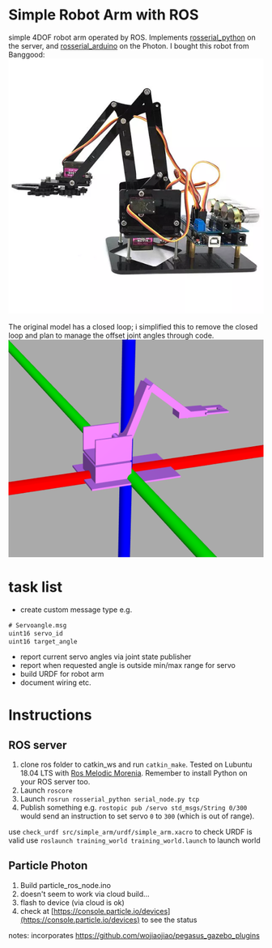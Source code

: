 
# Simple Robot Arm with ROS
simple 4DOF robot arm operated by ROS. Implements [rosserial_python](http://wiki.ros.org/rosserial_python) on the server, and [rosserial_arduino](http://wiki.ros.org/rosserial_arduino) on the Photon.
I bought this robot from Banggood:
![a robot arm with 4dof](docs/robot_from_banggood.webp)

The original model has a closed loop; i simplified this to remove the closed loop and plan to manage the offset joint angles through code.
![a simulated robot arm with 5dof](docs/simplified_robot_model.png)

# task list
- create custom message type e.g.
```
# Servoangle.msg
uint16 servo_id
uint16 target_angle
```
- report current servo angles via joint state publisher
- report when requested angle is outside min/max range for servo
- build URDF for robot arm
- document wiring etc.

# Instructions
## ROS server
1. clone ros folder to catkin_ws and run `catkin_make`. Tested on Lubuntu 18.04 LTS with [Ros Melodic Morenia](http://wiki.ros.org/melodic). Remember to install Python on your ROS server too.
1. Launch `roscore`
1. Launch `rosrun rosserial_python serial_node.py tcp`
1. Publish something e.g. `rostopic pub /servo std_msgs/String 0/300` would send an instruction to set servo `0` to `300` (which is out of range).

use ` check_urdf src/simple_arm/urdf/simple_arm.xacro ` to check URDF is valid
use `roslaunch training_world training_world.launch` to launch world



## Particle Photon
1. Build particle_ros_node.ino
1. doesn't seem to work via cloud build...
1. flash to device (via cloud is ok)
1. check at [https://console.particle.io/devices](https://console.particle.io/devices) to see the status


notes:
incorporates https://github.com/wojiaojiao/pegasus_gazebo_plugins